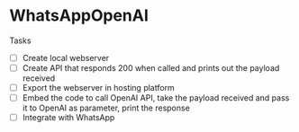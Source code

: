 # WhatsAppOpenAI

Tasks
- [ ] Create local webserver
- [ ] Create API that responds 200 when called and prints out the payload received
- [ ] Export the webserver in hosting platform
- [ ] Embed the code to call OpenAI API, take the payload received and pass it to OpenAI as parameter, print the response
- [ ] Integrate with WhatsApp
